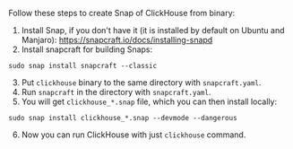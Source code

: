 Follow these steps to create Snap of ClickHouse from binary:
1. Install Snap, if you don't have it (it is installed by default on Ubuntu and Manjaro):
    https://snapcraft.io/docs/installing-snapd
2. Install snapcraft for building Snaps:
```
sudo snap install snapcraft --classic
```
3. Put ```clickhouse``` binary to the same directory with ```snapcraft.yaml```.
4. Run ```snapcraft``` in the directory with ```snapcraft.yaml```.
5. You will get ```clickhouse_*.snap``` file, which you can then install locally:
```
sudo snap install clickhouse_*.snap --devmode --dangerous
```
6. Now you can run ClickHouse with just ```clickhouse``` command.
